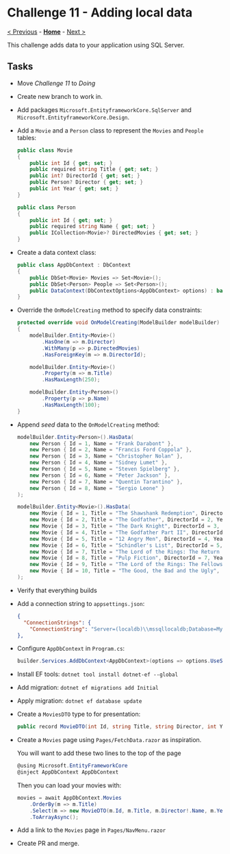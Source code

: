 # Challenge 11 - Adding local data

[< Previous](./Challenge-10.md) - **[Home](../README.md)** - [Next >](./Challenge-12.md)

This challenge adds data to your application using SQL Server.

## Tasks

- Move *Challenge 11* to *Doing*
- Create new branch to work in.
- Add packages  `Microsoft.EntityframeworkCore.SqlServer` and `Microsoft.EntityframeworkCore.Design`.
- Add a `Movie` and a `Person` class to represent the `Movies` and `People` tables:

    ```csharp
    public class Movie
    {
        public int Id { get; set; }
        public required string Title { get; set; }
        public int? DirectorId { get; set; }
        public Person? Director { get; set; }
        public int Year { get; set; }
    }

    public class Person
    {
        public int Id { get; set; }
        public required string Name { get; set; }
        public ICollection<Movie>? DirectedMovies { get; set; }
    }
    ```

- Create a data context class:

    ```csharp
    public class AppDbContext : DbContext
    {
        public DbSet<Movie> Movies => Set<Movie>();
        public DbSet<Person> People => Set<Person>();
        public DataContext(DbContextOptions<AppDbContext> options) : base(options) { }
    }
    ```

- Override the `OnModelCreating` method to specify data constraints:

    ```csharp
    protected override void OnModelCreating(ModelBuilder modelBuilder)
    {
        modelBuilder.Entity<Movie>()
            .HasOne(m => m.Director)
            .WithMany(p => p.DirectedMovies)
            .HasForeignKey(m => m.DirectorId);

        modelBuilder.Entity<Movie>()
            .Property(m => m.Title)
            .HasMaxLength(250);

        modelBuilder.Entity<Person>()
            .Property(p => p.Name)
            .HasMaxLength(100);
    }
    ```

- Append *seed* data to the `OnModelCreating` method:

    ```csharp
    modelBuilder.Entity<Person>().HasData(
        new Person { Id = 1, Name = "Frank Darabont" },
        new Person { Id = 2, Name = "Francis Ford Coppola" },
        new Person { Id = 3, Name = "Christopher Nolan" },
        new Person { Id = 4, Name = "Sidney Lumet" },
        new Person { Id = 5, Name = "Steven Spielberg" },
        new Person { Id = 6, Name = "Peter Jackson" },
        new Person { Id = 7, Name = "Quentin Tarantino" },
        new Person { Id = 8, Name = "Sergio Leone" }
    );

    modelBuilder.Entity<Movie>().HasData(
        new Movie { Id = 1, Title = "The Shawshank Redemption", DirectorId = 1, Year = 1994 },
        new Movie { Id = 2, Title = "The Godfather", DirectorId = 2, Year = 1972 },
        new Movie { Id = 3, Title = "The Dark Knight", DirectorId = 3, Year = 2008 },
        new Movie { Id = 4, Title = "The Godfather Part II", DirectorId = 1, Year = 1974 },
        new Movie { Id = 5, Title = "12 Angry Men", DirectorId = 4, Year = 1957 },
        new Movie { Id = 6, Title = "Schindler's List", DirectorId = 5, Year = 1993 },
        new Movie { Id = 7, Title = "The Lord of the Rings: The Return of the King", DirectorId = 6, Year = 2003 },
        new Movie { Id = 8, Title = "Pulp Fiction", DirectorId = 7, Year = 1994 },
        new Movie { Id = 9, Title = "The Lord of the Rings: The Fellowship of the Ring", DirectorId = 6, Year = 2001 },
        new Movie { Id = 10, Title = "The Good, the Bad and the Ugly", DirectorId = 8, Year = 1966 }
    );
    ```

- Verify that everything builds
- Add a connection string to `appsettings.json`:

    ```json
    {
      "ConnectionStrings": {
        "ConnectionString": "Server=(localdb)\\mssqllocaldb;Database=MyDatabase;Trusted_Connection=True;MultipleActiveResultSets=true"
    },
    ```

- Configure `AppDbContext` in `Program.cs`:

    ```csharp
    builder.Services.AddDbContext<AppDbContext>(options => options.UseSqlServer(builder.Configuration.GetConnectionString("ConnectionString")));
    ```

- Install EF tools: `dotnet tool install dotnet-ef --global`
- Add migration: `dotnet ef migrations add Initial`
- Apply migration: `dotnet ef database update`
- Create a `MoviesDTO` type to for presentation:

    ```csharp
    public record MovieDTO(int Id, string Title, string Director, int Year);
    ```

- Create a `Movies` page using `Pages/FetchData.razor` as inspiration.

    You will want to add these two lines to the top of the page

    ```csharp
    @using Microsoft.EntityFrameworkCore
    @inject AppDbContext AppDbContext
    ```

    Then you can load your movies with:

    ```csharp
    movies = await AppDbContext.Movies
        .OrderBy(m => m.Title)
        .Select(m => new MovieDTO(m.Id, m.Title, m.Director!.Name, m.Year))
        .ToArrayAsync();
    ```

- Add a link to the `Movies` page in `Pages/NavMenu.razor`
- Create PR and merge.
